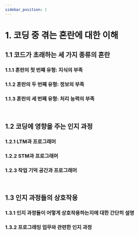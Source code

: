 ```yaml
---
sidebar_position: 1
---
```


# 1. 코딩 중 겪는 혼란에 대한 이해

## 1.1 코드가 초래하는 세 가지 종류의 혼란

### 1.1.1 혼란의 첫 번째 유형: 지식의 부족

### 1.1.2 혼란의 두 번째 유형: 정보의 부족

### 1.1.3 혼란의 세 번째 유형: 처리 능력의 부족

<br/>

## 1.2 코딩에 영향을 주는 인지 과정

### 1.2.1 LTM과 프로그래머

### 1.2.2 STM과 프로그래머

### 1.2.3 작업 기억 공간과 프로그래머

<br/>

## 1.3 인지 과정들의 상호작용

### 1.3.1 인지 과정들이 어떻게 상호작용하는지에 대한 간단히 설명

### 1.3.2 프로그래밍 업무와 관련한 인지 과정
